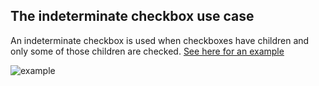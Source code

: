 ## The indeterminate checkbox use case
An indeterminate checkbox is used when checkboxes have children and only some of those children are checked. [See here for an example](https://css-tricks.com/indeterminate-checkboxes/#article-header-id-0)

![example](https://css-tricks.com/wp-content/uploads/2011/08/indeterminatecheckboxes.png)
